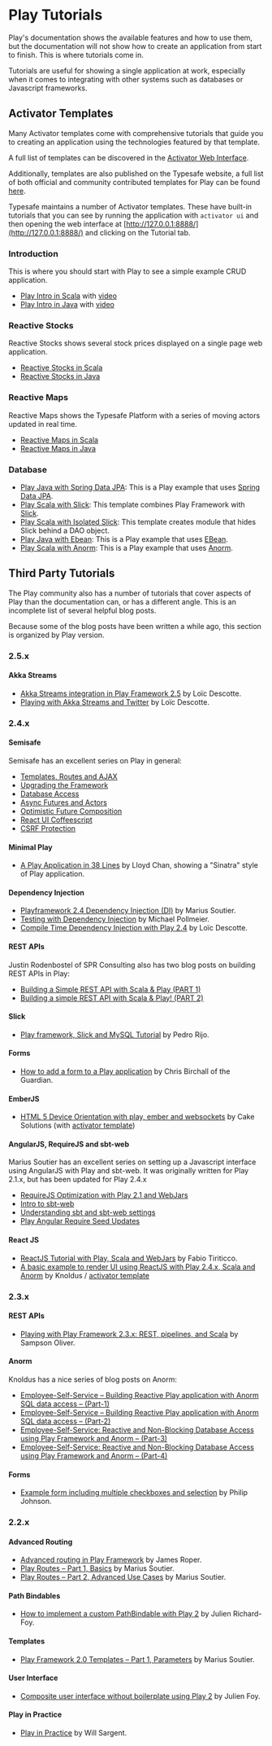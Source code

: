 <!--- Copyright (C) 2009-2016 Typesafe Inc. <http://www.typesafe.com> -->
# Play Tutorials

Play's documentation shows the available features and how to use them, but the documentation will not show how to create an application from start to finish.  This is where tutorials come in.

Tutorials are useful for showing a single application at work, especially when it comes to integrating with other systems such as databases or Javascript frameworks.

## Activator Templates

Many Activator templates come with comprehensive tutorials that guide you to creating an application using the technologies featured by that template.

A full list of templates can be discovered in the [Activator Web Interface](https://www.typesafe.com/activator/docs).

Additionally, templates are also published on the Typesafe website, a full list of both official and community contributed templates for Play can be found [here](https://typesafe.com/activator/templates#filter:play).

Typesafe maintains a number of Activator templates.  These have built-in tutorials that you can see by running the application with `activator ui` and then opening the web interface at [http://127.0.0.1:8888/](http://127.0.0.1:8888/) and clicking on the Tutorial tab.

### Introduction

This is where you should start with Play to see a simple example CRUD application.

* [Play Intro in Scala](https://typesafe.com/activator/template/play-scala-intro) with [video](https://youtu.be/eNCerkVyQdc)
* [Play Intro in Java](https://typesafe.com/activator/template/play-java-intro) with [video](https://youtu.be/bLrmnjPQsZc)

### Reactive Stocks

Reactive Stocks shows several stock prices displayed on a single page web application.

* [Reactive Stocks in Scala](https://github.com/typesafehub/reactive-stocks#master)
* [Reactive Stocks in Java](https://www.typesafe.com/activator/template/reactive-stocks-java8)

### Reactive Maps  

Reactive Maps shows the Typesafe Platform with a series of moving actors updated in real time.

* [Reactive Maps in Scala](https://www.typesafe.com/activator/template/reactive-maps)
* [Reactive Maps in Java](https://www.typesafe.com/activator/template/reactive-maps-java)

### Database

* [Play Java with Spring Data JPA](https://www.typesafe.com/activator/template/play-spring-data-jpa): This is a Play example that uses [Spring Data JPA](https://projects.spring.io/spring-data-jpa/).
* [Play Scala with Slick](https://www.typesafe.com/activator/template/play-slick): This template combines Play Framework with [Slick](http://slick.typesafe.com/).
* [Play Scala with Isolated Slick](https://github.com/wsargent/play-slick-3.0): This template creates module that hides Slick behind a DAO object.
* [Play Java with Ebean](https://github.com/typesafehub/activator-computer-database-java): This is a Play example that uses [EBean](https://ebean-orm.github.io/).
* [Play Scala with Anorm](https://github.com/typesafehub/activator-computer-database-scala): This is a Play example that uses [Anorm](https://github.com/playframework/anorm).

## Third Party Tutorials

The Play community also has a number of tutorials that cover aspects of Play than the documentation can, or has a different angle.  This is an incomplete list of several helpful blog posts.  

Because some of the blog posts have been written a while ago, this section is organized by Play version.

### 2.5.x

#### Akka Streams

* [Akka Streams integration in Play Framework 2.5](https://loicdescotte.github.io/posts/play25-akka-streams/) by Loïc Descotte.
* [Playing with Akka Streams and Twitter](https://loicdescotte.github.io/posts/play-akka-streams-twitter/) by Loïc Descotte.

### 2.4.x

#### Semisafe

Semisafe has an excellent series on Play in general:

* [Templates, Routes and AJAX](http://semisafe.com/coding/2015/03/31/play_basics_templates_and_ajax.html)
* [Upgrading the Framework](http://semisafe.com/coding/2015/06/01/play_basics_upgrading_the_framework.html)
* [Database Access](http://semisafe.com/coding/2015/06/12/play_basics_database_access.html)
* [Async Futures and Actors](http://semisafe.com/coding/2015/06/22/play_basics_async_futures_and_actors.html)
* [Optimistic Future Composition](http://semisafe.com/coding/2015/07/14/play_basics_optimistic_future_composition.html)
* [React UI Coffeescript](http://semisafe.com/coding/2015/07/24/play_basics_ui_react_coffeescript.html)
* [CSRF Protection](http://semisafe.com/coding/2015/08/03/play_basics_csrf_protection.html)

#### Minimal Play

* [A Play Application in 38 Lines](https://beachape.com/blog/2015/07/25/slim-play-app/) by Lloyd Chan, showing a "Sinatra" style of Play application.

#### Dependency Injection

* [Playframework 2.4 Dependency Injection (DI)](http://mariussoutier.com/blog/2015/12/06/playframework-2-4-dependency-injection-di/) by Marius Soutier.
* [Testing with Dependency Injection](http://www.michaelpollmeier.com/2015/09/25/playframework-guice-di) by Michael Pollmeier.
* [Compile Time Dependency Injection with Play 2.4](https://loicdescotte.github.io/posts/play24-compile-time-di/) by Loïc Descotte.

#### REST APIs

Justin Rodenbostel of SPR Consulting also has two blog posts on building REST APIs in Play:

* [Building a Simple REST API with Scala & Play (PART 1)](http://spr.com/building-a-simple-rest-api-with-scala-play-part-1/)
* [Building a simple REST API with Scala & Play! (PART 2)](http://spr.com/building-a-simple-rest-api-with-scala-play-part-2/)

#### Slick

* [Play framework, Slick and MySQL Tutorial](http://pedrorijo.com/blog/play-slick/) by Pedro Rijo.

#### Forms

* [How to add a form to a Play application](https://www.theguardian.com/info/developer-blog/2015/dec/30/how-to-add-a-form-to-a-play-application) by Chris Birchall of the Guardian.

#### EmberJS

* [HTML 5 Device Orientation with play, ember and websockets](http://www.cakesolutions.net/teamblogs/go-reactive-activator-contest-reactive-orientation) by Cake Solutions (with [activator template](https://www.typesafe.com/activator/template/reactive-orientation))

#### AngularJS, RequireJS and sbt-web

Marius Soutier has an excellent series on setting up a Javascript interface using AngularJS with Play and sbt-web.  It was originally written for Play 2.1.x, but has been updated for Play 2.4.x

* [RequireJS Optimization with Play 2.1 and WebJars](http://mariussoutier.com/blog/2013/08/25/requirejs-optimization-play-webjars/)
* [Intro to sbt-web](http://mariussoutier.com/blog/2014/10/20/intro-sbt-web/)
* [Understanding sbt and sbt-web settings](http://mariussoutier.com/blog/2014/12/07/understanding-sbt-sbt-web-settings/)
* [Play Angular Require Seed Updates](http://mariussoutier.com/blog/2015/07/25/play-angular-require-seed-updates/)

#### React JS

* [ReactJS Tutorial with Play, Scala and WebJars](http://ticofab.io/react-js-tutorial-with-play_scala_webjars/) by Fabio Tiriticco.
* [A basic example to render UI using ReactJS with Play 2.4.x, Scala and Anorm](http://blog.knoldus.com/2015/07/19/playing-reactjs/) by Knoldus /
[activator template](https://github.com/knoldus/playing-reactjs#master)

### 2.3.x

#### REST APIs

* [Playing with Play Framework 2.3.x: REST, pipelines, and Scala](http://blog.shinetech.com/2015/04/21/playing-with-play-framework-2-3-x-rest-pipelines-and-scala/) by Sampson Oliver.

#### Anorm

Knoldus has a nice series of blog posts on Anorm:

* [Employee-Self-Service – Building Reactive Play application with Anorm SQL data access – (Part-1)](http://blog.knoldus.com/2014/03/24/employee-self-service-building-reactive-play-application-with-anorm-sql-data-access/)
* [Employee-Self-Service – Building Reactive Play application with Anorm SQL data access – (Part-2)](http://blog.knoldus.com/2014/03/31/employee-self-service-2/)
* [Employee-Self-Service: Reactive and Non-Blocking Database Access using Play Framework and Anorm – (Part-3)](http://blog.knoldus.com/2014/04/06/employee-self-service-3/)
* [Employee-Self-Service: Reactive and Non-Blocking Database Access using Play Framework and Anorm – (Part-4)](http://blog.knoldus.com/2014/04/13/employee-self-service-reactive-and-non-blocking-database-access-using-play-framework-and-anorm-part-4/)

#### Forms

* [Example form including multiple checkboxes and selection](https://ics-software-engineering.github.io/play-example-form/) by Philip Johnson.

### 2.2.x

#### Advanced Routing

* [Advanced routing in Play Framework](https://jazzy.id.au/2013/05/08/advanced_routing_in_play_framework.html) by James Roper.
* [Play Routes – Part 1, Basics](http://mariussoutier.com/blog/2012/12/10/playframework-routes-part-1-basics/) by Marius Soutier.
* [Play Routes – Part 2, Advanced Use Cases](http://mariussoutier.com/blog/2012/12/11/playframework-routes-part-2-advanced/) by Marius Soutier.

#### Path Bindables

* [How to implement a custom PathBindable with Play 2](http://julien.richard-foy.fr/blog/2012/04/09/how-to-implement-a-custom-pathbindable-with-play-2/) by Julien Richard-Foy.

#### Templates

* [Play Framework 2.0 Templates – Part 1, Parameters](http://mariussoutier.com/blog/2012/04/27/play-framework-2-0-templates-part-1-parameters/) by Marius Soutier.

#### User Interface

* [Composite user interface without boilerplate using Play 2](http://julien.richard-foy.fr/blog/2012/02/26/composite-user-interface-without-boilerplate-using-play-2/) by Julien Foy.

#### Play in Practice

* [Play in Practice](https://tersesystems.com/2013/04/20/play-in-practice/) by Will Sargent.
